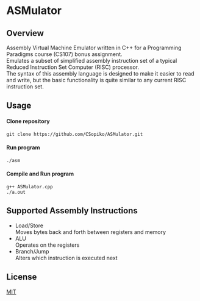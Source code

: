 # ASMulator
## Overview
Assembly Virtual Machine Emulator written in C++ for a Programming Paradigms course (CS107) bonus assignment. \
Emulates a subset of simplified assembly instruction set of a typical Reduced Instruction Set Computer (RISC) processor. \
The syntax of this assembly language is designed to make it easier to read and write, but the basic functionality is quite similar to any current RISC instruction set.
## Usage
#### Clone repository
```
git clone https://github.com/CSopiko/ASMulator.git
```

#### Run program
```
./asm
```
#### Compile and Run program
```
g++ ASMulator.cpp
./a.out
```


## Supported Assembly Instructions
- Load/Store \
    Moves bytes back and forth between registers and memory 
- ALU \
    Operates on the registers
- Branch/Jump \
    Alters which instruction is executed next 


## License
[MIT](https://choosealicense.com/licenses/mit/)
